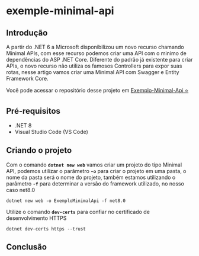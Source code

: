 # exemple-minimal-api

## Introdução
A partir do .NET 6 a Microsoft disponibilizou um novo recurso chamando Minimal APIs, com esse recurso podemos criar uma API com o minimo de dependências do ASP .NET Core. Diferente do padrão já existente para criar APIs, o novo recurso não utiliza os famosos Controllers para expor suas rotas, nesse artigo vamos criar uma Minimal API com Swagger e Entity Framework Core.

Você pode acessar o repositório desse projeto em <a href="https://github.com/marcoswoc/exemple-minimal-api" target="_blank">Exemplo-Minimal-Api ⭐</a>

## Pré-requisitos

+ .NET 8
+ Visual Studio Code (VS Code)

## Criando o projeto
Com o comando **`dotnet new web`** vamos criar um projeto do tipo Minimal API, podemos utilizar o parâmetro **`-o`** para criar o projeto em uma pasta, o nome da pasta será o nome do projeto, também estamos utilizando o parâmetro **`-f`** para determinar a versão do framework utilizado, no nosso caso net8.0

    dotnet new web -o ExemploMinimalApi -f net8.0

Utilize o comando **`dev-certs`** para confiar no certificado de desenvolvimento HTTPS

    dotnet dev-certs https --trust

## Conclusão